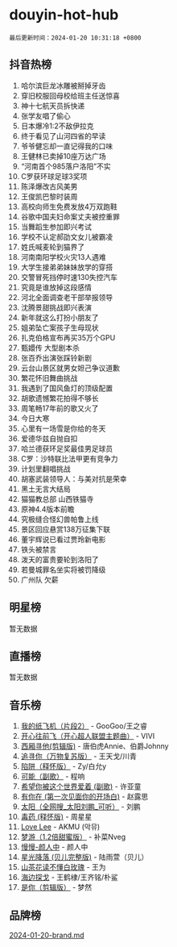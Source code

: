 # douyin-hot-hub

`最后更新时间：2024-01-20 10:31:18 +0800`

## 抖音热榜

1. 哈尔滨巨龙冰雕被掰掉牙齿
1. 穿旧校服回母校给班主任送惊喜
1. 神十七航天员拆快递
1. 张学友唱了偷心
1. 日本爆冷1:2不敌伊拉克
1. 终于看见了山河四省的早读
1. 爷爷健忘却一直记得我的口味
1. 王健林已卖掉10座万达广场
1. “河南首个985落户洛阳”不实
1. C罗获环球足球3奖项
1. 陈泽爆改古风美男
1. 王俊凯巴黎时装周
1. 高校向师生免费发放4万双跑鞋
1. 谷歌中国夫妇命案丈夫被控重罪
1. 当舞蹈生参加即兴考试
1. 学校不认定郝劭文女儿被霸凌
1. 姓氏喊麦轮到猫界了
1. 河南南阳学校火灾13人遇难
1. 大学生接弟弟妹妹放学的穿搭
1. 交警冒死挡停时速130失控汽车
1. 究竟是谁放掉这段感情
1. 河北全面调查老干部举报领导
1. 沈腾景甜挑战即兴表演
1. 新年就这么打扮小朋友了
1. 姐弟坠亡案孩子生母现状
1. 扎克伯格宣布再买35万个GPU
1. 甄嬛传 大型剧本杀
1. 张百乔出演张踩铃新剧
1. 云台山景区就男女妲己争议道歉
1. 繁花怀旧舞曲挑战
1. 我遇到了国风鱼灯的顶级配置
1. 胡歌遗憾繁花拍得不够长
1. 周笔畅17年前的歌又火了
1. 今日大寒
1. 心里有一场雪是你给的冬天
1. 爱德华兹自抛自扣
1. 哈兰德获环足奖最佳男足球员
1. C罗：沙特联比法甲更有竞争力
1. 计划里翻唱挑战
1. 胡塞武装领导人：与美对抗是荣幸
1. 黑土无言大结局
1. 猫猫教总部 山西铁猫寺
1. 原神4.4版本前瞻
1. 究极缝合怪幻兽帕鲁上线
1. 景区回应悬赏138万征集下联
1. 董宇辉说已看过贾玲新电影
1. 铁头被禁言
1. 泼天的富贵要轮到洛阳了
1. 若曼城罪名坐实将被罚降级
1. 广州队 欠薪

## 明星榜

暂无数据

## 直播榜

暂无数据

## 音乐榜

1. [我的纸飞机（片段2）](https://sf86-cdn-tos.douyinstatic.com/obj/tos-cn-ve-2774/oM2ZrKcg2CD5AeRB2gkeXOFB1IxAGJdZPazYHf) - GooGoo/王之睿
1. [开心往前飞（开心超人联盟主题曲）](https://sf3-cdn-tos.douyinstatic.com/obj/tos-cn-ve-2774/9d8fb7c82cf1421fb93a9fe925275e0a) - VIVI
1. [西厢寻他(剪辑版)](https://sf3-cdn-tos.douyinstatic.com/obj/tos-cn-ve-2774/oUsAVfAQKlRNxEv5qxvIB8o5qmIWUcXbzJKJhw) - 唐伯虎Annie、伯爵Johnny
1. [追寻你（万物复苏版）](https://sf3-cdn-tos.douyinstatic.com/obj/tos-cn-ve-2774/oYeAZJsbjIDit9APmBg8u6uDUQnHmoCf3gbo74) - 王天戈/川青
1. [陷阱（释怀版）](https://sf86-cdn-tos.douyinstatic.com/obj/tos-cn-ve-2774/oE8C21LeZrzKLDFfQYgMzx4GAIHageG5IzayY7) - Zy/白允y
1. [可能（副歌）](https://sf3-cdn-tos.douyinstatic.com/obj/tos-cn-ve-2774/cde1731888894259b333569393c2fb51) - 程响
1. [希望你被这个世界爱着 (副歌)](https://sf86-cdn-tos.douyinstatic.com/obj/tos-cn-ve-2774/oUHCmWQfZlE3QQBKBeD8rCFLpJzPgCpImhsxMt) - 许亚童
1. [有你在 (第一次见面你的开场白)](https://sf86-cdn-tos.douyinstatic.com/obj/tos-cn-ve-2774/oAthrQ3ClJBfI57uBoFEgNDYtNCZ0TSYQQfxQ0) - 赵露思
1. [太阳（全网搜_太阳刘鹏_可听）](https://sf6-cdn-tos.douyinstatic.com/obj/tos-cn-ve-2774/ogWbyIQnlBFImVbeDocRdCIYtBHlbJXgfZMvgz) - 刘鹏
1. [毒药 (释怀版)](https://sf86-cdn-tos.douyinstatic.com/obj/tos-cn-ve-2774/oYILMEAzspdZBIzy4frJNB8ZHPHWAhiwowd4Ad) - 周星星
1. [Love Lee](https://sf86-cdn-tos.douyinstatic.com/obj/tos-cn-ve-2774/o05GbkJGbCBTdDnMtB0fwOYgkeZp23vrWQDQBS) - AKMU (악뮤)
1. [梦游（1.2倍甜蜜版）](https://sf86-cdn-tos.douyinstatic.com/obj/tos-cn-ve-2774/o4gyAUm8hwufoEABmwVIiQtHsFuGzAEEWtNMzo) - 补菜Nveg
1. [慢慢-颜人中](https://sf6-cdn-tos.douyinstatic.com/obj/tos-cn-ve-2774/ocjHNfBXdBxQNC8ZGAeoLMFTUgtBg8bkExunDC) - 颜人中
1. [星光降落 (贝儿完整版)](https://sf6-cdn-tos.douyinstatic.com/obj/tos-cn-ve-2774/okwB9hAwyAtsFFkFBzAX1hOOfQuIoMNs0W2Mwr) - 陆雨萱（贝儿）
1. [山茶花读不懂白玫瑰](https://sf6-cdn-tos.douyinstatic.com/obj/tos-cn-ve-2774/osfn8B7DktrRHEPJgPCfDbw7QDQEkwC16BxZg9) - 王为
1. [海边探戈](https://sf3-cdn-tos.douyinstatic.com/obj/tos-cn-ve-2774/os9gE0VQCGqt6VQkZDyBBYvfSDY0QFe3vVmubn) - 王鹤棣/王齐铭/朴鲨
1. [是你（剪辑版）](https://sf86-cdn-tos.douyinstatic.com/obj/tos-cn-ve-2774/46019dae783c4c969944217fe1cfafc4) - 梦然

## 品牌榜

[2024-01-20-brand.md](2024-01-20-brand.md)
